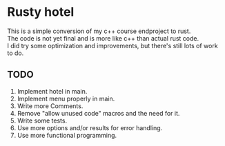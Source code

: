 # Rusty hotel

This is a simple conversion of my c++ course endproject to rust.  
The code is not yet final and is more like c++ than actual rust code.  
I did try some optimization and improvements, but there's still lots of work to do.

## TODO

1. Implement hotel in main.
1. Implement menu properly in main.
1. Write more Comments.
1. Remove "allow unused code" macros and the need for it.
1. Write some tests.
1. Use more options and/or results for error handling.
1. Use more functional programming.
